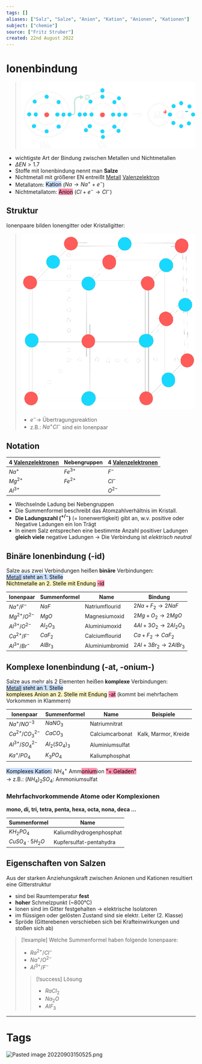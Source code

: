```yaml
---
tags: []
aliases: ["Salz", "Salze", "Anion", "Kation", "Anionen", "Kationen"]
subject: ["chemie"]
source: ["Fritz Struber"]
created: 22nd August 2022
---
```


# Ionenbindung

>![475](assets/Ionen-bdn.png)
- wichtigste Art der Bindung zwischen Metallen und Nichtmetallen
- $\Delta EN > 1.7$
- Stoffe mit Ionenbindung nennt man **Salze**
- Nichtmetall mit größerer EN entreißt [Metall](Metallbindung.md) [Valenzelektron](Valenzelektronen.md)
- Metallatom: <mark style="background: #ADCCFFA6;">Kation</mark> ($Na\longrightarrow Na^{+}+e^{-}$)
- Nichtmetallatom: <mark style="background: #FF5582A6;">Anion</mark> ($Cl+e^{-}\longrightarrow Cl^{-}$)

## Struktur

Ionenpaare bilden Ionengitter oder Kristallgitter:
>![300](assets/IonAnord.png)
> - $e^{-} \rightarrow$ Übertragungsreaktion
> - z.B.: $Na^{+}Cl^{-}$ sind ein Ionenpaar

## Notation

|  4 [Valenzelektronen](Valenzelektronen.md) | Nebengruppen |  4 [Valenzelektronen](Valenzelektronen.md) |
| -------------------- | ------------ | --------------------- |
| $Na^{+}$             | $Fe^{3+}$    | $F^{-}$               |
| $Mg^{2+}$            | $Fe^{2+}$    | $Cl^{-}$              |
| $Al^{3+}$            |              | $O^{2-}$              |
- Wechselnde Ladung bei Nebengruppen
- Die Summenformel beschreibt das Atomzahlverhältnis im Kristall.
- **Die Ladungszahl ($^{+/-}$)** (= Ionenwertigkeit) gibt an, w.v. positive oder Negative Ladungen ein Ion Trägt
- In einem Salz entsprechen eine bestimmte Anzahl positiver Ladungen **gleich viele** negative Ladungen $\rightarrow$ Die Verbindung ist *elektrisch neutral*

## Binäre Ionenbindung (-id)

Salze aus zwei Verbindungen heißen **binäre** Verbindungen:  
<mark style="background: #ADCCFFA6;">[Metall](Metallbindung.md) steht an 1. Stelle</mark>  
<mark style="background: #FFF3A3A6;">Nichtmetalle an 2. Stelle mit Endung</mark> <mark style="background: #FF5582A6;">-id</mark> 

| Ionenpaar        | Summenformel  | Name            | Bindung                                  |
| ---------------- | ------------- | --------------- | ---------------------------------------- |
| $Na^{+}/F^{-}$   | $NaF$         | Natriumflourid  | $2Na+F_{2}\longrightarrow 2NaF$          |
| $Mg^{2+}/O^{2-}$ | $MgO$         | Magnesiumoxid   | $2Mg+O_{2}\longrightarrow 2MgO$          |
| $Al^{3+}/O^{2-}$ | $Al_{2}O_{3}$ | Aluminiumoxid   | $4Al+3O_{2}\longrightarrow 2Al_{2}O_{3}$ |
| $Ca^{2+}/F^{-}$  | $CaF_2$       | Calciumflourid  | $Ca+F_{2}\longrightarrow CaF_{2}$        |
| $Al^{3+}/Br^{-}$ | $AlBr_{3}$    | Aluminiumbromid | $2Al + 3Br_2\longrightarrow 2AlBr_{3}$                                        |

## Komplexe Ionenbindung (-at, -onium-)

Salze aus mehr als 2 Elementen heißen **komplexe** Verbindungen:  
<mark style="background: #ADCCFFA6;">[Metall](Metallbindung.md) steht an 1. Stelle</mark>  
<mark style="background: #FFF3A3A6;">komplexes Anion an 2. Stelle mit Endung</mark> <mark style="background: #FF5582A6;">-at</mark> (kommt bei mehrfachem Vorkommen in Klammern)

| Ionenpaar             | Summenformel         | Name            | Beispiele            |
| --------------------- | -------------------- | --------------- | -------------------- |
| $Na^{+}/NO^{-3}$      | $NaNO_{3}$           | Natriumnitrat   |                      |
| $Ca^{2+}/CO^{2-}_{3}$ | $CaCO_{3}$           | Calciumcarbonat | Kalk, Marmor, Kreide |
| $Al^{3+}/SO^{2-}_{4}$ | $Al_{2}(SO_{4})_{3}$ | Aluminiumsulfat |                      |
| $Ka^{+}/PO_{4}$       | $K_{3}PO_{4}$        | Kaliumphosphat  |                      |

<mark style="background: #ADCCFFA6;">Komplexes Kation:</mark> $NH_{4}^{+}$ Amm<mark style="background: #FF5582A6;">onium</mark>ion <mark style="background: #FF5582A6;">"+ Geladen"</mark>  
$\rightarrow$ z.B.: $(NH_{4})_{2}SO_{4}$: Ammoniumsulfat

### Mehrfachvorkommende Atome oder Komplexionen

**mono, di, tri, tetra, penta, hexa, octa, nona, deca …**

| Summenformel            | Name                     |
| ----------------------- | ------------------------ |
| $KH_{2}PO_{4}$          | Kaliumdihydrogenphosphat |
| $CuSO_{4}\cdot 5H_{2}O$ | Kupfersulfat-pentahydra  |

## Eigenschaften von Salzen

Aus der starken Anziehungskraft zwischen Anionen und Kationen resultiert eine Gitterstruktur
- sind bei Raumtemperatur **fest**
- **hoher** Schmelzpunkt (~800°C)
- Ionen sind im Gitter festgehalten $\rightarrow$ elektrische Isolatoren
- im flüssigen oder gelösten Zustand sind sie elektr. Leiter (2. Klasse)
- Spröde (Gitterebenen verschieben sich bei Krafteinwirkungen und stoßen sich ab)

> [!example] Welche Summenformel haben folgende Ionenpaare:
> - $Ra^{2+}/Cl^{-}$
> - $Na^{+}/O^{2-}$
> - $Al^{3+}/F^{-}$
> > [!success] Lösung
> > - $RaCl_{2}$
> > - $Na_{2}O$
> > - $AlF_{3}$

---

# Tags

![Pasted image 20220903150525.png](Pasted%20image%2020220903150525.png)